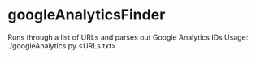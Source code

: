 # googleAnalyticsFinder
Runs through a list of URLs and parses out Google Analytics IDs
Usage: ./googleAnalytics.py <URLs.txt>

